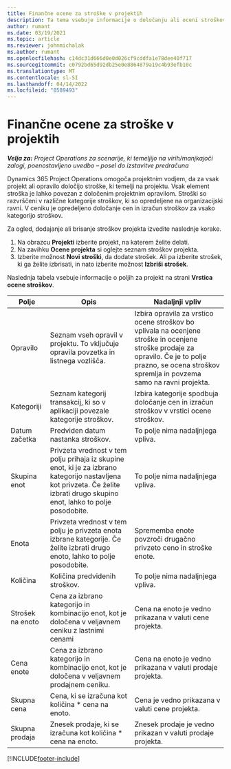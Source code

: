 ```yaml
---
title: Finančne ocene za stroške v projektih
description: Ta tema vsebuje informacije o določanju ali oceni stroškov za posamezen projekt.
author: rumant
ms.date: 03/19/2021
ms.topic: article
ms.reviewer: johnmichalak
ms.author: rumant
ms.openlocfilehash: c14dc31d666d0e0d026cf9cddfa1e78dee40f717
ms.sourcegitcommit: c0792bd65d92db25e0e8864879a19c4b93efb10c
ms.translationtype: MT
ms.contentlocale: sl-SI
ms.lasthandoff: 04/14/2022
ms.locfileid: "8589493"
---
```

# <a name="financial-estimates-for-expenses-on-projects"></a>Finančne ocene za stroške v projektih
_**Velja za:** Project Operations za scenarije, ki temeljijo na virih/manjkajoči zalogi, poenostavljeno uvedbo – posel do izstavitve predračuna_

Dynamics 365 Project Operations omogoča projektnim vodjem, da za vsak projekt ali opravilo določijo stroške, ki temelji na projektu. Vsak element stroška je lahko povezan z določenim projektnim opravilom. Stroški so razvrščeni v različne kategorije stroškov, ki so opredeljene na organizacijski ravni. V ceniku je opredeljeno določanje cen in izračun stroškov za vsako kategorijo stroškov. 

Za ogled, dodajanje ali brisanje stroškov projekta izvedite naslednje korake.

1. Na obrazcu **Projekti** izberite projekt, na katerem želite delati.
2. Na zavihku **Ocene projekta** si oglejte seznam stroškov projekta.
3. Izberite možnost **Novi stroški**, da dodate strošek. Ali pa izberite strošek, ki ga želite izbrisati, in nato izberite možnost **Izbriši strošek**.

Naslednja tabela vsebuje informacije o poljih za projekt na strani **Vrstica ocene stroškov**. 

| **Polje** | **Opis** | **Nadaljnji vpliv** |
| --- | --- | --- |
| Opravilo | Seznam vseh opravil v projektu. To vključuje opravila povzetka in listnega vozlišča. | Izbira opravila za vrstico ocene stroškov bo vplivala na ocenjene stroške in ocenjene stroške prodaje za opravilo. Če je to polje prazno, se ocena stroškov spremlja in povzema samo na ravni projekta. |
| Kategoriji | Seznam kategorij transakcij, ki so v aplikaciji povezale kategorije stroškov. | Izbira kategorije spodbuja določanje cen in izračun stroškov v vrstici ocene stroškov. |
| Datum začetka | Predviden datum nastanka stroškov. | To polje nima nadaljnjega vpliva. |
| Skupina enot | Privzeta vrednost v tem polju prihaja iz skupine enot, ki je za izbrano kategorijo nastavljena kot privzeta. Če želite izbrati drugo skupino enot, lahko to polje posodobite. | To polje nima nadaljnjega vpliva. |
| Enota | Privzeta vrednost v tem polju je privzeta enota izbrane kategorije. Če želite izbrati drugo enoto, lahko to polje posodobite. | Sprememba enote povzroči drugačno privzeto ceno in stroške enote. |
| Količina | Količina predvidenih stroškov. | To polje nima nadaljnjega vpliva. |
| Strošek na enoto | Cena za izbrano kategorijo in kombinacijo enot, kot je določena v veljavnem ceniku z lastnimi cenami | Cena na enoto je vedno prikazana v valuti cene projekta. |
| Cena enote | Cena za izbrano kategorijo in kombinacijo enot, kot je določena v veljavnem prodajnem ceniku. | Cena na enoto je vedno prikazana v valuti prodaje projekta. |
| Skupna cena | Cena, ki se izračuna kot količina \* cena na enoto.| Cena je vedno prikazana v valuti cene projekta. |
| Skupna prodaja | Znesek prodaje, ki se izračuna kot količina \* cena na enoto. | Znesek prodaje je vedno prikazan v valuti prodaje projekta. |


[!INCLUDE[footer-include](../includes/footer-banner.md)]
